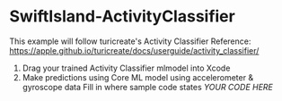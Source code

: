# SwiftIsland-ActivityClassifier

This example will follow turicreate's Activity Classifier 
Reference: https://apple.github.io/turicreate/docs/userguide/activity_classifier/

1. Drag your trained Activity Classifier mlmodel into Xcode
2. Make predictions using Core ML model using accelerometer & gyroscope data
    Fill in where sample code states *YOUR CODE HERE* 
